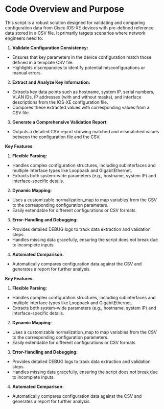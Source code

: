 # Code Overview and Purpose

This script is a robust solution designed for validating and comparing configuration data from Cisco IOS-XE devices with pre-defined reference data stored in a CSV file. 
It primarily targets scenarios where network engineers need to:

1. **Validate Configuration Consistency:**

- Ensures that key parameters in the device configuration match those defined in a template CSV file.
- Highlights discrepancies to identify potential misconfigurations or manual errors.

2. **Extract and Analyze Key Information:**

- Extracts key data points such as hostname, system IP, serial numbers, VLAN IDs, IP addresses (with and without masks), and interface descriptions from the IOS-XE configuration file.
- Compares these extracted values with corresponding values from a CSV file.

3. **Generate a Comprehensive Validation Report:**

- Outputs a detailed CSV report showing matched and mismatched values between the configuration file and the CSV.

**Key Features**

1. **Flexible Parsing:**

- Handles complex configuration structures, including subinterfaces and multiple interface types like Loopback and GigabitEthernet.
- Extracts both system-wide parameters (e.g., hostname, system IP) and interface-specific details.

2. **Dynamic Mapping:**

- Uses a customizable normalization_map to map variables from the CSV to the corresponding configuration parameters.
- Easily extendable for different configurations or CSV formats.

3. **Error-Handling and Debugging:**

- Provides detailed DEBUG logs to track data extraction and validation steps.
- Handles missing data gracefully, ensuring the script does not break due to incomplete inputs.

4. **Automated Comparison:**

- Automatically compares configuration data against the CSV and generates a report for further analysis.

**Key Features**

1. **Flexible Parsing:**

- Handles complex configuration structures, including subinterfaces and multiple interface types like Loopback and GigabitEthernet.
- Extracts both system-wide parameters (e.g., hostname, system IP) and interface-specific details.

2. **Dynamic Mapping:**

- Uses a customizable normalization_map to map variables from the CSV to the corresponding configuration parameters.
- Easily extendable for different configurations or CSV formats.


3. **Error-Handling and Debugging:**

- Provides detailed DEBUG logs to track data extraction and validation steps.
- Handles missing data gracefully, ensuring the script does not break due to incomplete inputs.

4. **Automated Comparison:**

- Automatically compares configuration data against the CSV and generates a report for further analysis.
